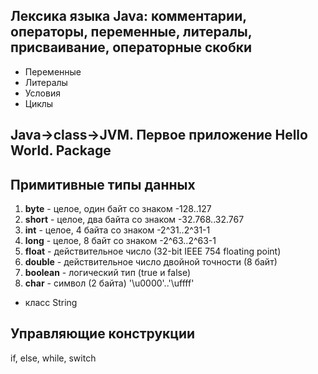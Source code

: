 Лексика языка Java: комментарии, операторы, переменные, литералы, присваивание, операторные скобки
--------------------------------------------------------------------------------------------------
* Переменные
* Литералы
* Условия
* Циклы

Java->class->JVM. Первое приложение Hello World. Package
--------------------------------------------------------

Примитивные типы данных
-----------------------
1. **byte** - целое, один байт со знаком -128..127
2. **short** - целое, два байта со знаком -32.768..32.767
3. **int** - целое, 4 байта со знаком -2^31..2^31-1
4. **long** - целое, 8 байт со знаком -2^63..2^63-1
5. **float** - действительное число (32-bit IEEE 754 floating point)
6. **double** - действительное число двойной точности (8 байт)
7. **boolean** - логический тип (true и false)
8. **char** - символ (2 байта) '\u0000'..'\uffff'

+ класс String

Управляющие конструкции
-----------------------

if, else, while, switch